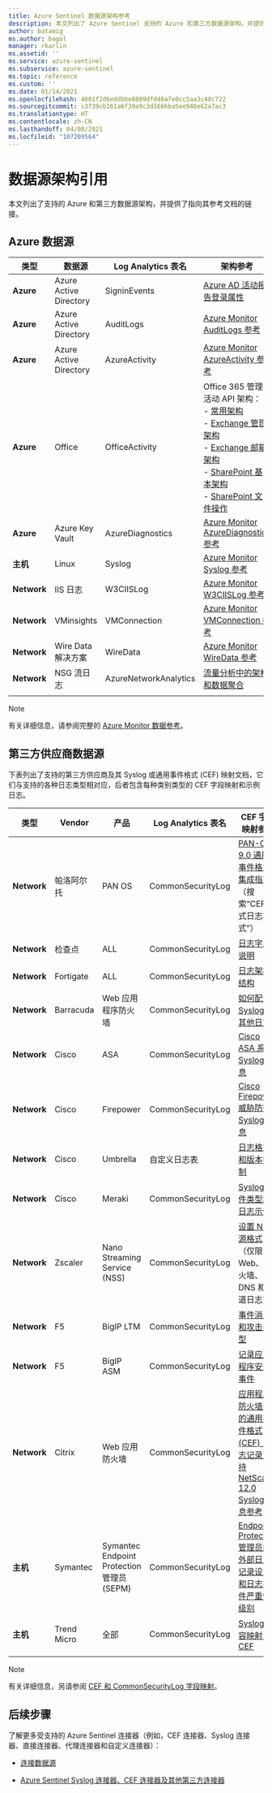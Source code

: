 ```yaml
---
title: Azure Sentinel 数据源架构参考
description: 本文列出了 Azure Sentinel 支持的 Azure 和第三方数据源架构，并提供了指向其参考文档的链接。
author: batamig
ms.author: bagol
manager: rkarlin
ms.assetid: ''
ms.service: azure-sentinel
ms.subservice: azure-sentinel
ms.topic: reference
ms.custom: ''
ms.date: 01/14/2021
ms.openlocfilehash: 4601f2d6eddbbe8809dfd46a7e0cc5aa3c40c722
ms.sourcegitcommit: c3739cb161a6f39a9c3d1666ba5ee946e62a7ac3
ms.translationtype: HT
ms.contentlocale: zh-CN
ms.lasthandoff: 04/08/2021
ms.locfileid: "107209564"
---
```

# <a name="data-source-schema-reference"></a>数据源架构引用

本文列出了支持的 Azure 和第三方数据源架构，并提供了指向其参考文档的链接。

## <a name="azure-data-sources"></a>Azure 数据源

| 类型                             | 数据源             | Log Analytics 表名 | 架构参考 |
| -------------------------------- | ---------------------- | ---------------------- | ---------------- |
| **Azure**                            | Azure Active Directory | SigninEvents           | [Azure AD 活动报告登录属性](/graph/api/resources/signin#properties) |
| **Azure**                            | Azure Active Directory | AuditLogs              | [Azure Monitor AuditLogs 参考](/azure/azure-monitor/reference/tables/auditlogs) |
| **Azure**                            | Azure Active Directory | AzureActivity          | [Azure Monitor AzureActivity 参考](/azure/azure-monitor/reference/tables/azureactivity) |
| **Azure**                            | Office                 | OfficeActivity         | Office 365 管理活动 API 架构： <br>- [常用架构](/office/office-365-management-api/office-365-management-activity-api-schema#common-schema)   <br>- [Exchange 管理架构](/office/office-365-management-api/office-365-management-activity-api-schema#exchange-admin-schema) <br>- [Exchange 邮箱架构](/office/office-365-management-api/office-365-management-activity-api-schema#exchange-mailbox-schema)  <br>- [SharePoint 基本架构](/office/office-365-management-api/office-365-management-activity-api-schema#sharepoint-base-schema)   <br>- [SharePoint 文件操作](/office/office-365-management-api/office-365-management-activity-api-schema#sharepoint-file-operations) |
| **Azure**                            | Azure Key Vault         | AzureDiagnostics       | [Azure Monitor AzureDiagnostics 参考](/azure/azure-monitor/reference/tables/azurediagnostics) |
| **主机**                             | Linux                  | Syslog                 | [Azure Monitor Syslog 参考](/azure/azure-monitor/reference/tables/syslog) |
| **Network**                          | IIS 日志               | W3CIISLog              | [Azure Monitor W3CIISLog 参考](/azure/azure-monitor/reference/tables/w3ciislog) |
| **Network**                          | VMinsights             | VMConnection           | [Azure Monitor VMConnection 参考](/azure/azure-monitor/reference/tables/vmconnection) |
| **Network**                          | Wire Data 解决方案     | WireData               | [Azure Monitor WireData 参考](/azure/azure-monitor/reference/tables/wiredata) |
| **Network**                          | NSG 流日志          | AzureNetworkAnalytics  | [流量分析中的架构和数据聚合](../network-watcher/traffic-analytics-schema.md) |
| | | | |

> [!NOTE]
> 有关详细信息，请参阅完整的 [Azure Monitor 数据参考](/azure/azure-monitor/reference/)。
>
## <a name="3rd-party-vendor-data-sources"></a>第三方供应商数据源

下表列出了支持的第三方供应商及其 Syslog 或通用事件格式 (CEF) 映射文档，它们与支持的各种日志类型相对应，后者包含每种类别类型的 CEF 字段映射和示例日志。

| 类型 |    Vendor |    产品 | Log Analytics 表名 | CEF 字段映射参考  |
| ----- | ----- | ----- | ----- |----- |
| **Network** | 帕洛阿尔托   | PAN OS    | CommonSecurityLog |   [PAN-OS 9.0 通用事件格式集成指南](https://docs.paloaltonetworks.com/content/dam/techdocs/en_US/pdf/cef/pan-os-90-cef-configuration-guide.pdf)（搜索“CEF 样式日志格式”） |
| **Network** | 检查点  |ALL   | CommonSecurityLog | [日志字段说明](https://supportcenter.checkpoint.com/supportcenter/portal?eventSubmit_doGoviewsolutiondetails=&solutionid=sk109795)       |
| **Network** | Fortigate   | ALL   | CommonSecurityLog | [日志架构结构](https://docs.fortinet.com/document/fortigate/6.2.3/fortios-log-message-reference/738142/log-schema-structure)         |
| **Network** | Barracuda | Web 应用程序防火墙 |  CommonSecurityLog   | [如何配置 Syslog 和其他日志](https://campus.barracuda.com/product/webapplicationfirewall/doc/4259935/how-to-configure-syslog-and-other-logs/)  |
| **Network** | Cisco | ASA | CommonSecurityLog | [Cisco ASA 系列 Syslog 消息](https://www.cisco.com/c/en/us/td/docs/security/asa/syslog/b_syslog/about.html)    |
| **Network** | Cisco | Firepower   | CommonSecurityLog | [Cisco Firepower 威胁防御 Syslog 消息](https://www.cisco.com/c/en/us/td/docs/security/firepower/Syslogs/b_fptd_syslog_guide.html)    |
| **Network** | Cisco   | Umbrella  | 自定义日志表  | [日志格式和版本控制](https://docs.umbrella.com/deployment-umbrella/docs/log-formats-and-versioning)   |
| **Network**   | Cisco | Meraki    | CommonSecurityLog |   [Syslog 事件类型和日志示例](https://documentation.meraki.com/zGeneral_Administration/Monitoring_and_Reporting/Syslog_Event_Types_and_Log_Samples)    |
| **Network**   | Zscaler | Nano Streaming Service (NSS)|   CommonSecurityLog | [设置 NSS 源格式](https://help.zscaler.com/zia/documentation-knowledgebase/analytics/nss/nss-feeds/formatting-nss-feeds)（仅限 Web、防火墙、DNS 和隧道日志） |
| **Network**   |F5 | BigIP LTM|    CommonSecurityLog|  [事件消息和攻击类型](https://techdocs.f5.com/kb/en-us/products/big-ip_ltm/manuals/product/bigip-external-monitoring-implementations-13-0-0/15.html)  |
| **Network** | F5  | BigIP ASM|    CommonSecurityLog|  [记录应用程序安全事件](https://techdocs.f5.com/kb/en-us/products/big-ip_asm/manuals/product/asm-implementations-13-1-0/14.html)                                                           |
| **Network** | Citrix  |Web 应用防火墙   | CommonSecurityLog|    [应用程序防火墙中的通用事件格式 (CEF) 日志记录支持](https://support.citrix.com/article/CTX136146) <br>  [NetScaler 12.0 Syslog 消息参考](https://developer-docs.citrix.com/projects/netscaler-syslog-message-reference/en/12.0/)   |
|**主机** |Symantec | Symantec Endpoint Protection 管理员 (SEPM) | CommonSecurityLog|[Endpoint Protection 管理员的外部日志记录设置和日志事件严重性级别](https://support.symantec.com/us/en/article.tech171741.html)|
|**主机** |Trend Micro |全部 |CommonSecurityLog | [Syslog 内容映射 - CEF](https://docs.trendmicro.com/en-us/enterprise/control-manager-70/appendices/syslog-mapping-cef.aspx) |
| | | | | |

> [!NOTE]
> 有关详细信息，另请参阅 [CEF 和 CommonSecurityLog 字段映射](cef-name-mapping.md)。
> 
## <a name="next-steps"></a>后续步骤

了解更多受支持的 Azure Sentinel 连接器（例如，CEF 连接器、Syslog 连接器、直接连接器、代理连接器和自定义连接器）：

- [连接数据源](connect-data-sources.md)

- [Azure Sentinel Syslog 连接器、CEF 连接器及其他第三方连接器](https://techcommunity.microsoft.com/t5/azure-sentinel/azure-sentinel-syslog-cef-and-other-3rd-party-connectors-grand/ba-p/803891)
